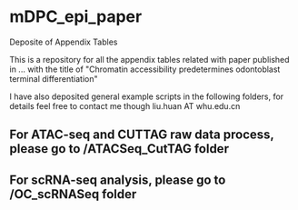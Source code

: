 # mDPC_epi_paper
Deposite of Appendix Tables

This is a repository for all the appendix tables related with paper published in ... with the title of "Chromatin accessibility predetermines odontoblast terminal differentiation"

I have also deposited general example scripts in the following folders, for details feel free to contact me though liu.huan AT whu.edu.cn


## For ATAC-seq and CUTTAG raw data process, please go to /ATACSeq_CutTAG folder

## For scRNA-seq analysis, please go to /OC_scRNASeq folder
